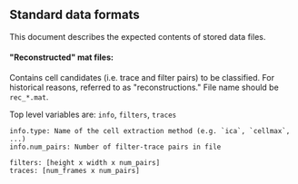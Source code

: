 ## Standard data formats

This document describes the expected contents of stored data files.

#### "Reconstructed" mat files:

Contains cell candidates (i.e. trace and filter pairs) to be classified. For historical reasons, referred to as "reconstructions." File name should be `rec_*.mat`.

Top level variables are: `info`, `filters`, `traces`
```
info.type: Name of the cell extraction method (e.g. `ica`, `cellmax`, ...)
info.num_pairs: Number of filter-trace pairs in file

filters: [height x width x num_pairs]
traces: [num_frames x num_pairs]
```
